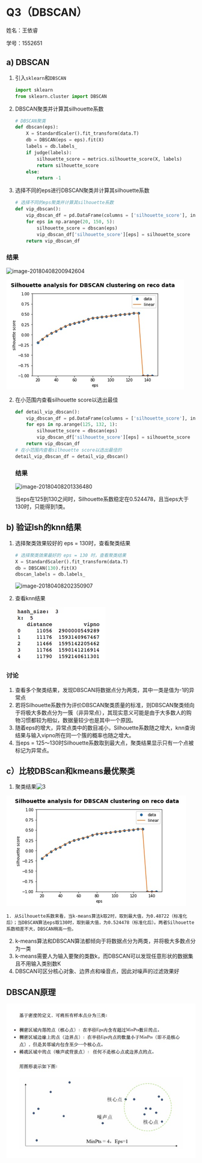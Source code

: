 

# Q3（DBSCAN）

姓名：王依睿

学号：1552651

##  a) DBSCAN

1. 引入``sklearn``和``DBSCAN``

   ```python
   import sklearn
   from sklearn.cluster import DBSCAN
   ```

2. DBSCAN聚类并计算其silhouette系数

   ```python
   # DBSCAN聚类
   def dbscan(eps):
       X = StandardScaler().fit_transform(data.T)
       db = DBSCAN(eps = eps).fit(X)
       labels = db.labels_
       if judge(labels):
           silhouette_score = metrics.silhouette_score(X, labels)
           return silhouette_score
       else:
           return -1
   ```

3. 选择不同的eps进行DBSCAN聚类并计算其silhouette系数

   ```Python
   # 选择不同的eps聚类并计算其silhouette系数
   def vip_dbscan():
       vip_dbscan_df = pd.DataFrame(columns = ['silhouette_score'], index = np.arange(20, 150, 5))
       for eps in np.arange(20, 150, 5):
           silhouette_score = dbscan(eps)
           vip_dbscan_df['silhouette_score'][eps] = silhouette_score
       return vip_dbscan_df
   ```

### 结果

![image-20180408200942604](/var/folders/k0/973jdnld69s9y260lpyk5xww0000gn/T/abnerworks.Typora/image-20180408200942604.png)

![1](1.png)

2. 在小范围内查看silhouette score以选出最佳

   ```Python
   def detail_vip_dbscan():
       vip_dbscan_df = pd.DataFrame(columns = ['silhouette_score'], index = np.arange(125, 132, 1))
       for eps in np.arange(125, 132, 1):
           silhouette_score = dbscan(eps)
           vip_dbscan_df['silhouette_score'][eps] = silhouette_score
       return vip_dbscan_df
   # 在小范围内查看silhouette score以选出最佳的
   detail_vip_dbscan_df = detail_vip_dbscan()
   ```

   ### 结果

   ![image-20180408201336480](/var/folders/k0/973jdnld69s9y260lpyk5xww0000gn/T/abnerworks.Typora/image-20180408201336480.png)

   当eps在125到130之间时，Silhouette系数稳定在0.524478，且当eps大于130时，只能得到1类。

## b) 验证lsh的knn结果

1. 选择聚类效果较好的 eps = 130时，查看聚类结果

   ```python
   # 选择聚类效果最好的 eps = 130 时，查看聚类结果
   X = StandardScaler().fit_transform(data.T)
   db = DBSCAN(130).fit(X)
   dbscan_labels = db.labels_
   ```

   ![image-20180408202350907](/var/folders/k0/973jdnld69s9y260lpyk5xww0000gn/T/abnerworks.Typora/image-20180408202350907.png)

2. 查看knn结果

   ![8](8.png)

### 讨论

1. 查看多个聚类结果，发现DBSCAN将数据点分为两类，其中一类是值为-1的异常点
2. 若将Silhouette系数作为评价DBSCAN聚类质量的标准，则DBSCAN聚类倾向于将极大多数点分为一簇（非异常点），其现实意义可能是由于大多数人的购物习惯都较为相似，数据量较少也是其中一个原因。
3. 随着eps的增大，异常点类中的数目减小，Silhouette系数随之增大，knn查询结果与输入vipno所在同一个簇的概率也随之增大。
4. 当eps = 125～130时Silhouette系数取到最大点，聚类结果显示只有一个点被标记为异常点。

## c）比较DBScan和kmeans最优聚类

1. 聚类结果![3](/Users/yigritte/Developer/Data-Mining-Homework/hw1/1552651hw1/q3/报告/3.png)

![9](9.png)

	1. 从Silhouette系数来看，当k-means算法k取2时，取到最大值，为0.48722（标准化后）；当DBSCAN算法eps取130时，取到最大值，为0.524478（标准化后）。两者Silhouette系数相差不大，DBSCAN稍高一些。

2. k-means算法和DBSCAN算法都倾向于将数据点分为两类，并将极大多数点分为一类
3. k-means需要人为输入要聚的类数k，而DBSCAN可以发现任意形状的数据集且不用输入类别数K
4. DBSCAN可区分核心对象、边界点和噪音点，因此对噪声的过滤效果好

## DBSCAN原理

![2](2.png)

